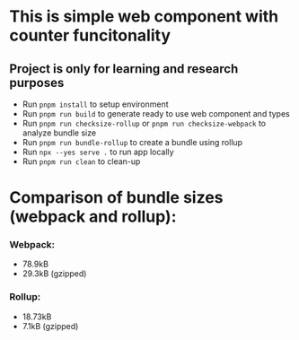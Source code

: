 # This is simple web component with counter funcitonality
## Project is only for learning and research purposes
- Run ``pnpm install`` to setup environment
- Run ``pnpm run build`` to generate ready to use web component and types
- Run ``pnpm run checksize-rollup`` or ``pnpm run checksize-webpack`` to analyze bundle size
- Run ``pnpm run bundle-rollup`` to create a bundle using rollup
- Run ``npx --yes serve .`` to run app locally
- Run ``pnpm run clean`` to clean-up


# Comparison of bundle sizes (webpack and rollup):
### Webpack:
- 78.9kB
- 29.3kB (gzipped)
### Rollup:
- 18.73kB
- 7.1kB (gzipped)
